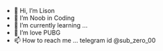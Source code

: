 - 👋 Hi, I’m Lison
- 👀 I’m Noob in Coding
- 🌱 I’m currently learning ...
- 💞️ I’m love PUBG
- 📫 How to reach me ...
     telegram id @sub_zero_00

<!---
lison5358/lison5358 is a ✨ special ✨ repository because its `README.md` (this file) appears on your GitHub profile.
You can click the Preview link to take a look at your changes.
--->
